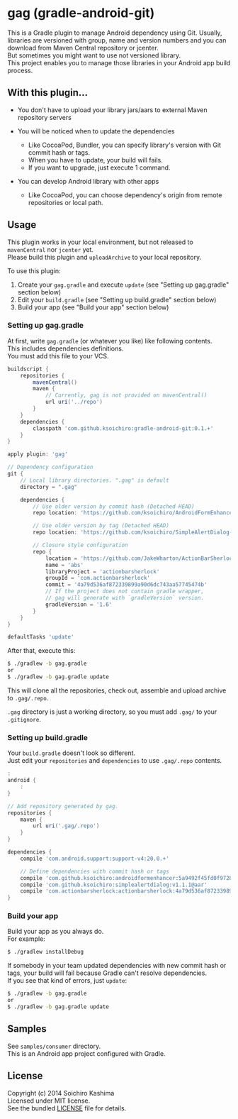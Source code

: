 # gag (gradle-android-git)

This is a Gradle plugin to manage Android dependency using Git.
Usually, libraries are versioned with group, name and version numbers and you can download from Maven Central repository or jcenter.  
But sometimes you might want to use not versioned library.  
This project enables you to manage those libraries
in your Android app build process.

## With this plugin...

* You don't have to upload your library jars/aars to external Maven repository servers

* You will be noticed when to update the dependencies

    * Like CocoaPod, Bundler, you can specify library's version with Git commit hash or tags.
    * When you have to update, your build will fails.
    * If you want to upgrade, just execute 1 command.

* You can develop Android library with other apps

    * Like CocoaPod, you can choose dependency's origin from remote repositories or local path.

## Usage

This plugin works in your local environment, but not released to `mavenCentral` nor `jcenter` yet.  
Please build this plugin and `uploadArchive` to your local repository.

To use this plugin:

1. Create your `gag.gradle` and execute `update` (see "Setting up gag.gradle" section below)
1. Edit your `build.gradle` (see "Setting up build.gradle" section below)
1. Build your app (see "Build your app" section below)

### Setting up gag.gradle

At first, write `gag.gradle` (or whatever you like) like following contents.  
This includes dependencies definitions.  
You must add this file to your VCS.

```groovy
buildscript {
    repositories {
        mavenCentral()
        maven {
            // Currently, gag is not provided on mavenCentral()
            url uri('../repo')
        }
    }
    dependencies {
        classpath 'com.github.ksoichiro:gradle-android-git:0.1.+'
    }
}

apply plugin: 'gag'

// Dependency configuration
git {
    // Local library directories. ".gag" is default
    directory = ".gag"

    dependencies {
        // Use older version by commit hash (Detached HEAD)
        repo location: 'https://github.com/ksoichiro/AndroidFormEnhancer.git', name: 'afe', libraryProject: 'androidformenhancer', groupId: 'com.github.ksoichiro', commit: '5a9492f45fd0f97289001a7398d04c59b846af40'

        // Use older version by tag (Detached HEAD)
        repo location: 'https://github.com/ksoichiro/SimpleAlertDialog-for-Android.git', name: 'sad', libraryProject: 'simplealertdialog', groupId: 'com.github.ksoichiro', tag: 'v1.1.1'

        // Closure style configuration
        repo {
            location = 'https://github.com/JakeWharton/ActionBarSherlock.git'
            name = 'abs'
            libraryProject = 'actionbarsherlock'
            groupId = 'com.actionbarsherlock'
            commit = '4a79d536af872339899a90d6dc743aa57745474b'
            // If the project does not contain gradle wrapper,
            // gag will generate with `gradleVersion` version.
            gradleVersion = '1.6'
        }
    }
}

defaultTasks 'update'
```

After that, execute this:

```sh
$ ./gradlew -b gag.gradle
or
$ ./gradlew -b gag.gradle update
```

This will clone all the repositories, check out, assemble and upload archive to `.gag/.repo`.

`.gag` directory is just a working directory, so you must add `.gag/` to your `.gitignore`.

### Setting up build.gradle

Your `build.gradle` doesn't look so different.  
Just edit your `repositories` and `dependencies` to use `.gag/.repo` contents.

```groovy
:
android {
    :
}

// Add repository generated by gag.
repositories {
    maven {
        url uri('.gag/.repo')
    }
}

dependencies {
    compile 'com.android.support:support-v4:20.0.+'

    // Define dependencies with commit hash or tags
    compile 'com.github.ksoichiro:androidformenhancer:5a9492f45fd0f97289001a7398d04c59b846af40@aar'
    compile 'com.github.ksoichiro:simplealertdialog:v1.1.1@aar'
    compile 'com.actionbarsherlock:actionbarsherlock:4a79d536af872339899a90d6dc743aa57745474b@aar'
}
```

### Build your app

Build your app as you always do.  
For example:

```sh
$ ./gradlew installDebug
```

If somebody in your team updated dependencies with new commit hash or tags, your build will fail because Gradle can't resolve dependencies.  
If you see that kind of errors, just `update`:

```sh
$ ./gradlew -b gag.gradle
or
$ ./gradlew -b gag.gradle update
```

## Samples

See `samples/consumer` directory.  
This is an Android app project configured with Gradle.

## License

Copyright (c) 2014 Soichiro Kashima  
Licensed under MIT license.  
See the bundled [LICENSE](https://github.com/ksoichiro/gradle-android-git/blob/master/LICENSE) file for details.
